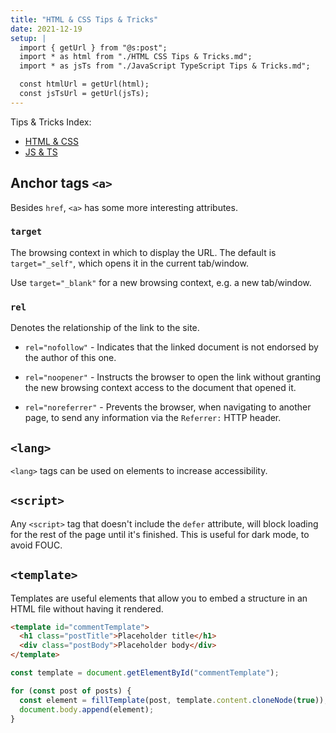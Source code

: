```yaml
---
title: "HTML & CSS Tips & Tricks"
date: 2021-12-19
setup: |
  import { getUrl } from "@s:post";
  import * as html from "./HTML CSS Tips & Tricks.md";
  import * as jsTs from "./JavaScript TypeScript Tips & Tricks.md";

  const htmlUrl = getUrl(html);
  const jsTsUrl = getUrl(jsTs);
---
```


Tips & Tricks Index:

- <a href={htmlUrl}>HTML & CSS</a>
- <a href={jsTsUrl}>JS & TS</a>

## Anchor tags `<a>`

Besides `href`, `<a>` has some more interesting attributes.

### `target`

The browsing context in which to display the URL. The default is `target="_self"`, which opens it in the current tab/window.

Use `target="_blank"` for a new browsing context, e.g. a new tab/window.

### `rel`

Denotes the relationship of the link to the site.

- `rel="nofollow"` - Indicates that the linked document is not endorsed by the author of this one.

- `rel="noopener"` - Instructs the browser to open the link without granting the new browsing context access to the document that opened it.

- `rel="noreferrer"` - Prevents the browser, when navigating to another page, to send any information via the `Referrer:` HTTP header.

## `<lang>`

`<lang>` tags can be used on elements to increase accessibility.

## `<script>`

Any `<script>` tag that doesn't include the `defer` attribute, will block loading for the rest of the page until it's finished. This is useful for dark mode, to avoid FOUC.

## `<template>`

Templates are useful elements that allow you to embed a structure in an HTML file without having it rendered.

```html
<template id="commentTemplate">
  <h1 class="postTitle">Placeholder title</h1>
  <div class="postBody">Placeholder body</div>
</template>
```

```ts
const template = document.getElementById("commentTemplate");

for (const post of posts) {
  const element = fillTemplate(post, template.content.cloneNode(true));
  document.body.append(element);
}
```

